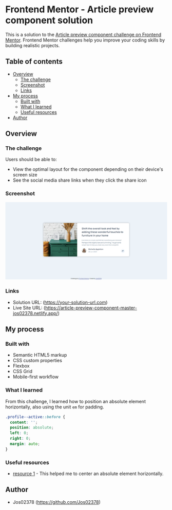 # Frontend Mentor - Article preview component solution

This is a solution to the [Article preview component challenge on Frontend Mentor](https://www.frontendmentor.io/challenges/article-preview-component-dYBN_pYFT). Frontend Mentor challenges help you improve your coding skills by building realistic projects.

## Table of contents

- [Overview](#overview)
  - [The challenge](#the-challenge)
  - [Screenshot](#screenshot)
  - [Links](#links)
- [My process](#my-process)
  - [Built with](#built-with)
  - [What I learned](#what-i-learned)
  - [Useful resources](#useful-resources)
- [Author](#author)

## Overview

### The challenge

Users should be able to:

- View the optimal layout for the component depending on their device's screen size
- See the social media share links when they click the share icon

### Screenshot

![](./screenshot.PNG)

### Links

- Solution URL: (https://your-solution-url.com)
- Live Site URL: (https://article-preview-component-master-jos02378.netlify.app/)

## My process

### Built with

- Semantic HTML5 markup
- CSS custom properties
- Flexbox
- CSS Grid
- Mobile-first workflow

### What I learned

From this challenge, I learned how to position an absolute element horizontally, also using the unit `em` for padding.

```css
.profile--active::before {
  content: '';
  position: absolute;
  left: 0;
  right: 0;
  margin: auto;
}
```

### Useful resources

- [resource 1](https://css-tricks.com/forums/topic/horizontal-centering-of-an-absolute-element/) - This helped me to center an absolute element horizontally.

## Author

- Jos02378 (https://github.com/Jos02378)
